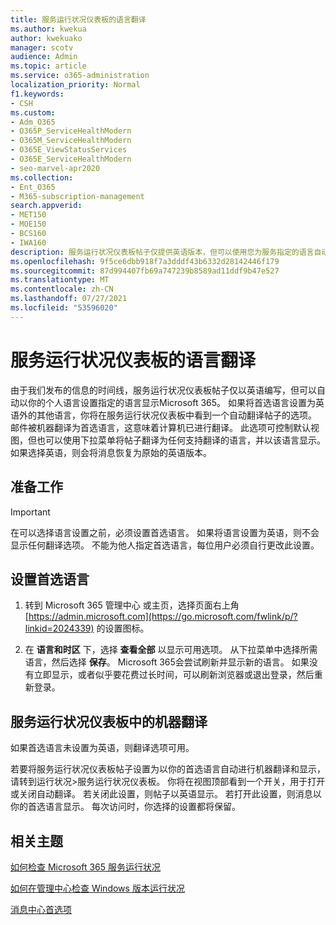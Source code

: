 ```yaml
---
title: 服务运行状况仪表板的语言翻译
ms.author: kwekua
author: kwekuako
manager: scotv
audience: Admin
ms.topic: article
ms.service: o365-administration
localization_priority: Normal
f1.keywords:
- CSH
ms.custom:
- Adm_O365
- O365P_ServiceHealthModern
- O365M_ServiceHealthModern
- O365E_ViewStatusServices
- O365E_ServiceHealthModern
- seo-marvel-apr2020
ms.collection:
- Ent_O365
- M365-subscription-management
search.appverid:
- MET150
- MOE150
- BCS160
- IWA160
description: 服务运行状况仪表板帖子仅提供英语版本，但可以使用您为服务指定的语言自动Microsoft 365。
ms.openlocfilehash: 9f5ce6dbb918f7a3dddf43b6332d28142446f179
ms.sourcegitcommit: 87d994407fb69a747239b8589ad11ddf9b47e527
ms.translationtype: MT
ms.contentlocale: zh-CN
ms.lasthandoff: 07/27/2021
ms.locfileid: "53596020"
---
```

# <a name="language-translation-for-service-health-dashboard"></a>服务运行状况仪表板的语言翻译

由于我们发布的信息的时间线，服务运行状况仪表板帖子仅以英语编写，但可以自动以你的个人语言设置指定的语言显示Microsoft 365。 如果将首选语言设置为英语外的其他语言，你将在服务运行状况仪表板中看到一个自动翻译帖子的选项。 邮件被机器翻译为首选语言，这意味着计算机已进行翻译。 此选项可控制默认视图，但也可以使用下拉菜单将帖子翻译为任何支持翻译的语言，并以该语言显示。 如果选择英语，则会将消息恢复为原始的英语版本。

## <a name="before-you-begin"></a>准备工作

> [!IMPORTANT]
> 在可以选择语言设置之前，必须设置首选语言。 如果将语言设置为英语，则不会显示任何翻译选项。 不能为他人指定首选语言，每位用户必须自行更改此设置。

## <a name="set-your-preferred-language"></a>设置首选语言

1. 转到 Microsoft 365 管理中心 或主页，选择页面右上角 [https://admin.microsoft.com](https://go.microsoft.com/fwlink/p/?linkid=2024339) 的设置图标。

1. 在 **语言和时区** 下，选择 **查看全部** 以显示可用选项。 从下拉菜单中选择所需语言，然后选择 **保存**。 Microsoft 365会尝试刷新并显示新的语言。 如果没有立即显示，或者似乎要花费过长时间，可以刷新浏览器或退出登录，然后重新登录。

## <a name="machine-translation-in-service-health-dashboard"></a>服务运行状况仪表板中的机器翻译

如果首选语言未设置为英语，则翻译选项可用。

若要将服务运行状况仪表板帖子设置为以你的首选语言自动进行机器翻译和显示，请转到运行状况>服务运行状况仪表板。 你将在视图顶部看到一个开关，用于打开或关闭自动翻译。 若关闭此设置，则帖子以英语显示。 若打开此设置，则消息以你的首选语言显示。 每次访问时，你选择的设置都将保留。

## <a name="related-topics"></a>相关主题

[如何检查 Microsoft 365 服务运行状况](view-service-health.md)

[如何在管理中心检查 Windows 版本运行状况](/windows/deployment/update/check-release-health)

[消息中心首选项](../admin/manage/message-center.md?preserve-view=true&view=o365-worldwide#preferences)

